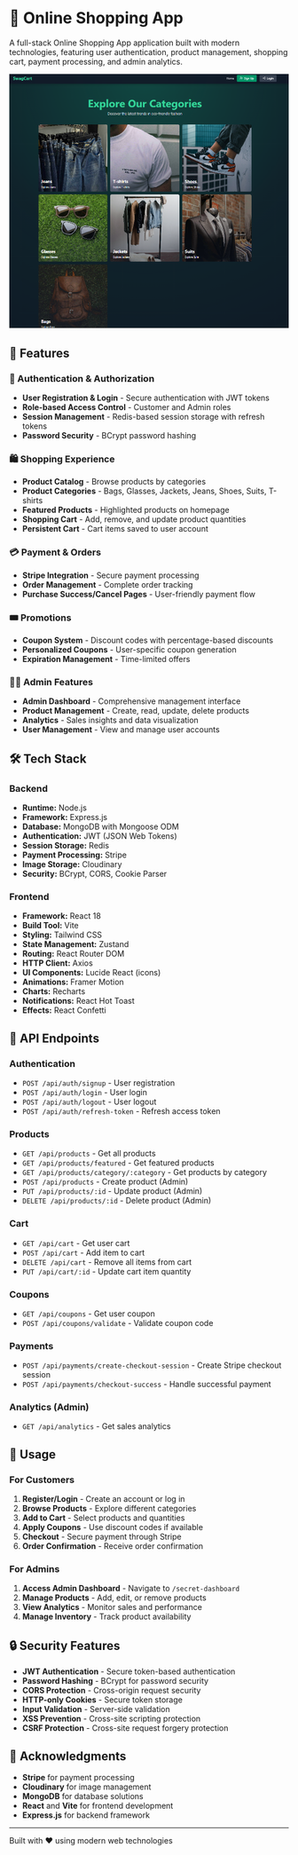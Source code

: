 ﻿# 🛒 Online Shopping App

A full-stack Online Shopping App application built with modern technologies, featuring user authentication, product management, shopping cart, payment processing, and admin analytics.

![Online Shopping App Screenshot](frontend/public/screenshot-for-readme.png)

## 🚀 Features

### 🔐 Authentication & Authorization
- **User Registration & Login** - Secure authentication with JWT tokens
- **Role-based Access Control** - Customer and Admin roles
- **Session Management** - Redis-based session storage with refresh tokens
- **Password Security** - BCrypt password hashing

### 🛍️ Shopping Experience
- **Product Catalog** - Browse products by categories
- **Product Categories** - Bags, Glasses, Jackets, Jeans, Shoes, Suits, T-shirts
- **Featured Products** - Highlighted products on homepage
- **Shopping Cart** - Add, remove, and update product quantities
- **Persistent Cart** - Cart items saved to user account

### 💳 Payment & Orders
- **Stripe Integration** - Secure payment processing
- **Order Management** - Complete order tracking
- **Purchase Success/Cancel Pages** - User-friendly payment flow

### 🎟️ Promotions
- **Coupon System** - Discount codes with percentage-based discounts
- **Personalized Coupons** - User-specific coupon generation
- **Expiration Management** - Time-limited offers

### 👨‍💼 Admin Features
- **Admin Dashboard** - Comprehensive management interface
- **Product Management** - Create, read, update, delete products
- **Analytics** - Sales insights and data visualization
- **User Management** - View and manage user accounts

## 🛠️ Tech Stack

### Backend
- **Runtime:** Node.js
- **Framework:** Express.js
- **Database:** MongoDB with Mongoose ODM
- **Authentication:** JWT (JSON Web Tokens)
- **Session Storage:** Redis
- **Payment Processing:** Stripe
- **Image Storage:** Cloudinary
- **Security:** BCrypt, CORS, Cookie Parser

### Frontend
- **Framework:** React 18
- **Build Tool:** Vite
- **Styling:** Tailwind CSS
- **State Management:** Zustand
- **Routing:** React Router DOM
- **HTTP Client:** Axios
- **UI Components:** Lucide React (icons)
- **Animations:** Framer Motion
- **Charts:** Recharts
- **Notifications:** React Hot Toast
- **Effects:** React Confetti

## 🔧 API Endpoints

### Authentication
- `POST /api/auth/signup` - User registration
- `POST /api/auth/login` - User login
- `POST /api/auth/logout` - User logout
- `POST /api/auth/refresh-token` - Refresh access token

### Products
- `GET /api/products` - Get all products
- `GET /api/products/featured` - Get featured products
- `GET /api/products/category/:category` - Get products by category
- `POST /api/products` - Create product (Admin)
- `PUT /api/products/:id` - Update product (Admin)
- `DELETE /api/products/:id` - Delete product (Admin)

### Cart
- `GET /api/cart` - Get user cart
- `POST /api/cart` - Add item to cart
- `DELETE /api/cart` - Remove all items from cart
- `PUT /api/cart/:id` - Update cart item quantity

### Coupons
- `GET /api/coupons` - Get user coupon
- `POST /api/coupons/validate` - Validate coupon code

### Payments
- `POST /api/payments/create-checkout-session` - Create Stripe checkout session
- `POST /api/payments/checkout-success` - Handle successful payment

### Analytics (Admin)
- `GET /api/analytics` - Get sales analytics

## 🎯 Usage

### For Customers
1. **Register/Login** - Create an account or log in
2. **Browse Products** - Explore different categories
3. **Add to Cart** - Select products and quantities
4. **Apply Coupons** - Use discount codes if available
5. **Checkout** - Secure payment through Stripe
6. **Order Confirmation** - Receive order confirmation

### For Admins
1. **Access Admin Dashboard** - Navigate to `/secret-dashboard`
2. **Manage Products** - Add, edit, or remove products
3. **View Analytics** - Monitor sales and performance
4. **Manage Inventory** - Track product availability

## 🔒 Security Features

- **JWT Authentication** - Secure token-based authentication
- **Password Hashing** - BCrypt for password security
- **CORS Protection** - Cross-origin request security
- **HTTP-only Cookies** - Secure token storage
- **Input Validation** - Server-side validation
- **XSS Prevention** - Cross-site scripting protection
- **CSRF Protection** - Cross-site request forgery protection



## 🙏 Acknowledgments

- **Stripe** for payment processing
- **Cloudinary** for image management
- **MongoDB** for database solutions
- **React** and **Vite** for frontend development
- **Express.js** for backend framework

---


Built with ❤️ using modern web technologies
